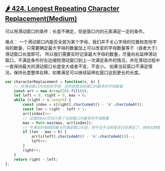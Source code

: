 ## [🌶 424. Longest Repeating Character Replacement(Medium)](https://leetcode.com/problems/longest-repeating-character-replacement/)

可以用滑动窗口的条件：长度不确定，但是窗口内的元素满足一定的条件。

难点：
一个滑动窗口内能否全部为某个字母，我们并不关心字母的位置和其他字母的数量，只需要确定最大字母的数量加上可以改变的字母数量等于（或者大于）滑动窗口长度即可。
所以我们需要实时记录最大字母的数量，尽量向右延伸滑动窗口，不满足条件时左边缩短滑动窗口到上一次满足条件的情况，并在滑动过程中一直保持最大的滑动窗口长度变大或者不变，不变小。
如果当前窗口不满足情况，保持长度整体右移，如果满足可以继续延伸右窗口达到更长的长度。

```javascript
var characterReplacement = function(s, k) {
    // 存滑动窗口内当前的字母，实时获取当前窗口内最多的字母数量
    const arr = new Array(26).fill(0);
    let left = 0, right = 0, max = 0;
    while (right < s.length) {
        const index = s[right].charCodeAt() - 'A'.charCodeAt();
        const len = right - left + 1;
        arr[index]++;
        // 这里的max仅仅代表了当前窗口内最多的字母数量
        max = Math.max(max, arr[index]);
        // 不满足时缩短回最大的满足窗口长度，而不在乎当前是否已经满足了，继续右移整个窗口
        if (len - max > k) {
            arr[s[left].charCodeAt() - 'A'.charCodeAt()]--;
            left++;
        }
        right++;
    }
    return right - left;
};
```
